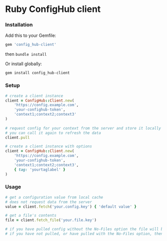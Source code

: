 # Ruby ConfigHub client

### Installation
Add this to your Gemfile:
```ruby
gem 'config_hub-client'
```
then `bundle install`

Or install globally:

`gem install config_hub-client`

### Setup
```ruby
# create a client instance
client = ConfigHub::Client.new(
    'https://config.example.com',
    'your-confighub-token',
    'context1;context2;context3'
)
 
# request config for your context from the server and store it locally
# you can call it again to refresh the data
client.pull

# create a client instance with options
client = ConfigHub::Client.new(
    'https://config.example.com',
    'your-confighub-token',
    'context1;context2;context3',
    { tag: 'yourtaglabel' }
)
```

### Usage
```ruby
# get a configuration value from local cache
# does not request data from the server
value = client.fetch('your.config.key') { 'default value' }

# get a file's contents
file = client.fetch_file('your.file.key')

# if you have pulled config without the No-Files option the file will be returned from local cache
# if you have not pulled, or have pulled with the No-Files option, then a request will be made to /rest/rawFile
```
